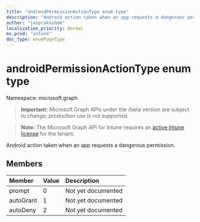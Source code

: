 ```yaml
---
title: "androidPermissionActionType enum type"
description: "Android action taken when an app requests a dangerous permission."
author: "jaiprakashmb"
localization_priority: Normal
ms.prod: "intune"
doc_type: enumPageType
---
```


# androidPermissionActionType enum type

Namespace: microsoft.graph

> **Important:** Microsoft Graph APIs under the /beta version are subject to change; production use is not supported.

> **Note:** The Microsoft Graph API for Intune requires an [active Intune license](https://go.microsoft.com/fwlink/?linkid=839381) for the tenant.

Android action taken when an app requests a dangerous permission.

## Members
|Member|Value|Description|
|:---|:---|:---|
|prompt|0|Not yet documented|
|autoGrant|1|Not yet documented|
|autoDeny|2|Not yet documented|






